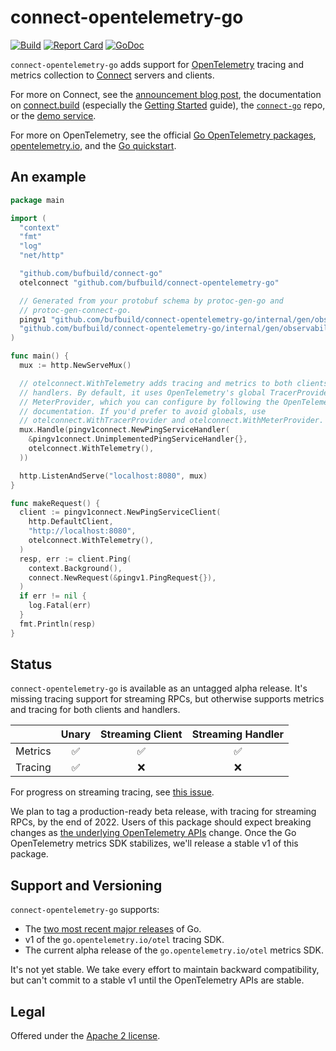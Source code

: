 connect-opentelemetry-go
========================

[![Build](https://github.com/bufbuild/connect-opentelemetry-go/actions/workflows/ci.yaml/badge.svg?branch=main)](https://github.com/bufbuild/connect-opentelemetry-go/actions/workflows/ci.yaml)
[![Report Card](https://goreportcard.com/badge/github.com/bufbuild/connect-opentelemetry-go)](https://goreportcard.com/report/github.com/bufbuild/connect-opentelemetry-go)
[![GoDoc](https://pkg.go.dev/badge/github.com/bufbuild/connect-opentelemetry-go.svg)](https://pkg.go.dev/github.com/bufbuild/connect-opentelemetry-go)

`connect-opentelemetry-go` adds support for [OpenTelemetry][opentelemetry.io]
tracing and metrics collection to [Connect][connect-go] servers and clients.

For more on Connect, see the [announcement blog post][blog], the documentation
on [connect.build][docs] (especially the [Getting Started] guide), the
[`connect-go`][connect-go] repo, or the [demo service][demo].

For more on OpenTelemetry, see the official [Go OpenTelemetry
packages][otel-go], [opentelemetry.io], and the [Go
quickstart][otel-go-quickstart].

## An example

```go
package main

import (
  "context"
  "fmt"
  "log"
  "net/http"

  "github.com/bufbuild/connect-go"
  otelconnect "github.com/bufbuild/connect-opentelemetry-go"

  // Generated from your protobuf schema by protoc-gen-go and
  // protoc-gen-connect-go.
  pingv1 "github.com/bufbuild/connect-opentelemetry-go/internal/gen/observability/ping/v1"
  "github.com/bufbuild/connect-opentelemetry-go/internal/gen/observability/ping/v1/pingv1connect"
)

func main() {
  mux := http.NewServeMux()

  // otelconnect.WithTelemetry adds tracing and metrics to both clients and
  // handlers. By default, it uses OpenTelemetry's global TracerProvider and
  // MeterProvider, which you can configure by following the OpenTelemetry
  // documentation. If you'd prefer to avoid globals, use
  // otelconnect.WithTracerProvider and otelconnect.WithMeterProvider.
  mux.Handle(pingv1connect.NewPingServiceHandler(
    &pingv1connect.UnimplementedPingServiceHandler{},
    otelconnect.WithTelemetry(),
  ))

  http.ListenAndServe("localhost:8080", mux)
}

func makeRequest() {
  client := pingv1connect.NewPingServiceClient(
    http.DefaultClient,
    "http://localhost:8080",
    otelconnect.WithTelemetry(),
  )
  resp, err := client.Ping(
    context.Background(),
    connect.NewRequest(&pingv1.PingRequest{}),
  )
  if err != nil {
    log.Fatal(err)
  }
  fmt.Println(resp)
}
```

## Status

`connect-opentelemetry-go` is available as an untagged alpha release. It's
missing tracing support for streaming RPCs, but otherwise supports metrics and
tracing for both clients and handlers.

|         | Unary | Streaming Client | Streaming Handler |
|---------|:-----:|:----------------:|:-----------------:|
| Metrics | ✅    | ✅               | ✅                |
| Tracing | ✅    | ❌               | ❌                |

For progress on streaming tracing, see [this
issue](https://github.com/bufbuild/connect-opentelemetry-go/issues/28).

We plan to tag a production-ready beta release, with tracing for streaming
RPCs, by the end of 2022. Users of this package should expect breaking changes
as [the underlying OpenTelemetry
APIs](https://opentelemetry.io/docs/instrumentation/go/#status-and-releases)
change. Once the Go OpenTelemetry metrics SDK stabilizes, we'll
release a stable v1 of this package.

## Support and Versioning

`connect-opentelemetry-go` supports:

* The [two most recent major releases][go-support-policy] of Go.
* v1 of the `go.opentelemetry.io/otel` tracing SDK.
* The current alpha release of the `go.opentelemetry.io/otel` metrics SDK.

It's not yet stable. We take every effort to maintain backward compatibility,
but can't commit to a stable v1 until the OpenTelemetry APIs are stable.

## Legal

Offered under the [Apache 2 license][license].

[blog]: https://buf.build/blog/connect-a-better-grpc
[connect-go]: https://github.com/bufbuild/connect-go
[demo]: https://github.com/bufbuild/connect-demo
[docs]: https://connect.build
[Getting Started]: https://connect.build/docs/go/getting-started
[go-support-policy]: https://golang.org/doc/devel/release#policy
[license]: https://github.com/bufbuild/connect-opentelemetry-go/blob/main/LICENSE
[opentelemetry.io]: https://opentelemetry.io/
[otel-go]: https://github.com/open-telemetry/opentelemetry-go
[otel-go-quickstart]: https://opentelemetry.io/docs/instrumentation/go/getting-started/
